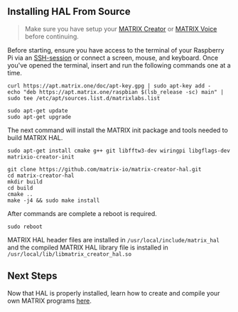 ## Installing HAL From Source

> Make sure you have setup your
> [MATRIX Creator](/matrix-creator/device-setup) or
> [MATRIX Voice](/matrix-voice/device-setup) before continuing.

Before starting, ensure you have access to the terminal of your Raspberry Pi via an <a href="https://www.raspberrypi.org/documentation/remote-access/ssh/" target="_blank">SSH-session</a> or connect a screen, mouse, and keyboard. Once you've opened the terminal, insert and run the following commands one at a time.

```language-bash
curl https://apt.matrix.one/doc/apt-key.gpg | sudo apt-key add -
echo "deb https://apt.matrix.one/raspbian $(lsb_release -sc) main" | sudo tee /etc/apt/sources.list.d/matrixlabs.list

sudo apt-get update
sudo apt-get upgrade
```

The next command will install the MATRIX init package and tools needed to build MATRIX HAL.

```language-bash
sudo apt-get install cmake g++ git libfftw3-dev wiringpi libgflags-dev matrixio-creator-init
```

```language-bash
git clone https://github.com/matrix-io/matrix-creator-hal.git
cd matrix-creator-hal
mkdir build
cd build
cmake ..
make -j4 && sudo make install
```

After commands are complete a reboot is required.

```language-bash
sudo reboot
```

MATRIX HAL header files are installed in `/usr/local/include/matrix_hal` and the compiled MATRIX HAL library file is installed in `/usr/local/lib/libmatrix_creator_hal.so`

## Next Steps

Now that HAL is properly installed, learn how to create and compile your own MATRIX programs [here](programs).
